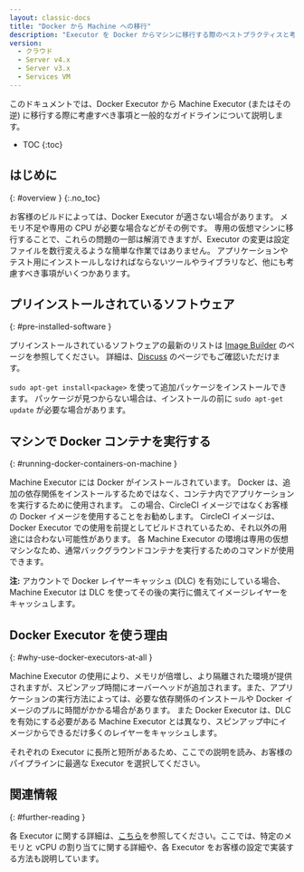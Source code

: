 ```yaml
---
layout: classic-docs
title: "Docker から Machine への移行"
description: "Executor を Docker からマシンに移行する際のベストプラクティスと考慮すべき事項"
version:
  - クラウド
  - Server v4.x
  - Server v3.x
  - Services VM
---
```


このドキュメントでは、Docker Executor から Machine Executor (またはその逆) に移行する際に考慮すべき事項と一般的なガイドラインについて説明します。

* TOC
{:toc}

## はじめに
{: #overview }
{:.no_toc}

お客様のビルドによっては、Docker Executor が適さない場合があります。 メモリ不足や専用の CPU が必要な場合などがその例です。 専用の仮想マシンに移行することで、これらの問題の一部は解消できますが、Executor の変更は設定ファイルを数行変えるような簡単な作業ではありません。 アプリケーションやテスト用にインストールしなければならないツールやライブラリなど、他にも考慮すべき事項がいくつかあります。

## プリインストールされているソフトウェア
{: #pre-installed-software }

プリインストールされているソフトウェアの最新のリストは [Image Builder](https://raw.githubusercontent.com/circleci/image-builder/picard-vm-image/provision.sh) のページを参照してください。 詳細は、[Discuss](https://discuss.circleci.com/) のページでもご確認いただけます。

`sudo apt-get install<package>` を使って追加パッケージをインストールできます。 パッケージが見つからない場合は、インストールの前に `sudo apt-get update` が必要な場合があります。

## マシンで Docker コンテナを実行する
{: #running-docker-containers-on-machine }

Machine Executor には Docker がインストールされています。 Docker は、追加の依存関係をインストールするためではなく、コンテナ内でアプリケーションを実行するために使用されます。 この場合、CircleCI イメージではなくお客様の Docker イメージを使用することをお勧めします。 CircleCI イメージは、 Docker Executor での使用を前提としてビルドされているため、それ以外の用途には合わない可能性があります。 各 Machine Executor の環境は専用の仮想マシンなため、通常バックグラウンドコンテナを実行するためのコマンドが使用できます。

**注:** アカウントで Docker レイヤーキャッシュ (DLC) を有効にしている場合、Machine Executor は DLC を使ってその後の実行に備えてイメージレイヤーをキャッシュします。

## Docker Executor を使う理由
{: #why-use-docker-executors-at-all }

Machine Executor の使用により、メモリが倍増し、より隔離された環境が提供されますが、スピンアップ時間にオーバーヘッドが追加されます。また、アプリケーションの実行方法によっては、必要な依存関係のインストールや Docker イメージのプルに時間がかかる場合があります。 また Docker Executor は、DLC を有効にする必要がある Machine Executor とは異なり、スピンアップ中にイメージからできるだけ多くのレイヤーをキャッシュします。

それぞれの Executor  に長所と短所があるため、ここでの説明を読み、お客様のパイプラインに最適な Executor を選択してください。

## 関連情報
{: #further-reading }

各 Executor に関する詳細は、[こちら]({{site.baseurl}}/ja/executor-intro/)を参照してください。ここでは、特定のメモリと vCPU の割り当てに関する詳細や、各 Executor をお客様の設定で実装する方法も説明しています。
